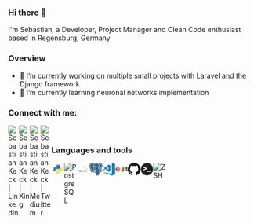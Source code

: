 ### Hi there 👋

I'm Sebastian, a Developer, Project Manager and Clean Code enthusiast based in Regensburg, Germany

### Overview

- 🔭 I’m currently working on multiple small projects with Laravel and the Django framework
- 🌱 I’m currently learning neuronal networks implementation

### Connect with me:

[<img align="left" alt="Sebastian Keck | LinkedIn" width="22px" src="https://cdn.jsdelivr.net/npm/simple-icons@v3/icons/linkedin.svg" />][linkedin]
[<img align="left" alt="Sebastian Keck | Xing" width="22px" src="https://cdn.jsdelivr.net/npm/simple-icons@3.13.0/icons/xing.js" />][xing]
[<img align="left" alt="Sebastian Keck | Medium" width="22px" src="https://cdn.jsdelivr.net/npm/simple-icons@v3/icons/medium.svg" />][medium]
[<img align="left" alt="Sebastian Keck | Twitter" width="22px" src="https://cdn.jsdelivr.net/npm/simple-icons@v3/icons/twitter.svg" />][twitter]

<br />

### Languages and tools

<img align="left" alt="Python" width="26px" src="https://raw.githubusercontent.com/github/explore/80688e429a7d4ef2fca1e82350fe8e3517d3494d/topics/python/python.png" />

<img align="left" alt="PostgreSQL" width="26px" src="https://camo.githubusercontent.com/ee7c2a37b02913fa0c8391d5ac4902336333e57dde7ab47ace2fb2e01ed1682e/68747470733a2f2f7777772e7068702e6e65742f696d616765732f6c6f676f732f6e65772d7068702d6c6f676f2e737667" />

<img align="left" alt="MySQL" width="26px" src="https://raw.githubusercontent.com/github/explore/80688e429a7d4ef2fca1e82350fe8e3517d3494d/topics/mysql/mysql.png" />

<img align="left" alt="PostgreSQL" width="26px" src="https://raw.githubusercontent.com/github/explore/80688e429a7d4ef2fca1e82350fe8e3517d3494d/topics/postgresql/postgresql.png" />

<img align="left" alt="Visual Studio Code" width="26px" src="https://raw.githubusercontent.com/github/explore/80688e429a7d4ef2fca1e82350fe8e3517d3494d/topics/visual-studio-code/visual-studio-code.png" />

<img align="left" alt="Git" width="26px" src="https://raw.githubusercontent.com/github/explore/80688e429a7d4ef2fca1e82350fe8e3517d3494d/topics/git/git.png" />

<img align="left" alt="GitHub" width="26px" src="https://raw.githubusercontent.com/github/explore/78df643247d429f6cc873026c0622819ad797942/topics/github/github.png" />

<img align="left" alt="Terminal" width="26px" src="https://raw.githubusercontent.com/github/explore/80688e429a7d4ef2fca1e82350fe8e3517d3494d/topics/terminal/terminal.png" />

<img align="left" alt="ZSH" width="26px" src="https://camo.githubusercontent.com/3ec75cb1c3278cce3c661d3bcf72a4eca75db241a6ace648ea014b02f3f44458/68747470733a2f2f73332e616d617a6f6e6177732e636f6d2f6f686d797a73682f6f682d6d792d7a73682d6c6f676f2e706e67" />

<br />

[medium]: https://medium.com/@sebastiankeck7
[twitter]: https://twitter.com/sebastian_keck
[facebook]: https://www.facebook.com/k3k5.r
[linkedin]: https://www.linkedin.com/in/sebastian-keck-b98414190/
[xing]: https://www.xing.com/profile/Sebastian_Keck9/cv/
